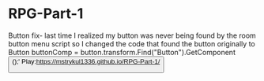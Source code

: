 # RPG-Part-1
Button fix- last time I realized my button was never being found by the room button menu script so I changed the code that found the button originally to Button buttonComp = button.transform.Find("Button").GetComponent<Button>();'
Play:https://mstrykul1336.github.io/RPG-Part-1/
 
